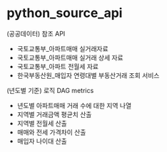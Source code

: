 # python_source_api

(공공데이터) 참조 API
- 국토교통부_아파트매매 실거래자료
- 국토교통부_아파트매매 실거래 상세 자료
- 국토교통부_아파트 전월세 자료
- 한국부동산원_매입자 연령대별 부동산거래 조회 서비스


(년도별 기준) 로직 DAG metrics
- 년도별 아파트매매 거래 수에 대한 지역 나열
- 지역별 거래금액 평균치 산출
- 지역별 전월세 산출
- 매매와 전세 가격차이 산출
- 매입자 나이대 산출

